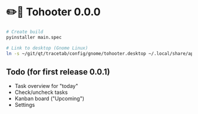 # ✏️🦉 Tohooter 0.0.0

```bash
# Create build
pyinstaller main.spec 

# Link to desktop (Gnome Linux)
ln -s ~/git/qt/tracetab/config/gnome/tohooter.desktop ~/.local/share/applications/tohooter.desktop
```


## Todo (for first release 0.0.1)

- Task overview for "today"
- Check/uncheck tasks
- Kanban board ("Upcoming")
- Settings
